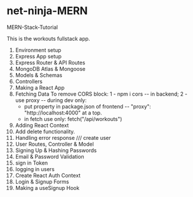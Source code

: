 # net-ninja-MERN

MERN-Stack-Tutorial

This is the workouts fullstack app.

1. Environment setup
2. Express App setup
3. Express Router & API Routes
4. MongoDB Atlas & Mongoose
5. Models & Schemas
6. Controllers
7. Making a React App
8. Fetching Data
   To remove CORS block:
   1 - npm i cors -- in backend;
   2 - use proxy -- during dev only:
   - put property in package.json of frontend -- "proxy": "http://localhost:4000" at a top.
   - in fetch use only: fetch("/api/workouts")
9. Adding React Context
10. Add delete functionality.
11. Handling error response
    /// create user
12. User Routes, Controller & Model
13. Signing Up & Hashing Passwords
14. Email & Password Validation
15. sign in Token
16. logging in users
17. Create React Auth Context
18. Login & Signup Forms
19. Making a useSignup Hook
